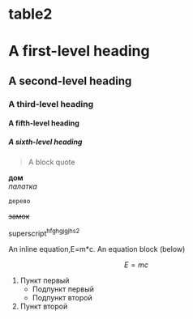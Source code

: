 # table2
# A first-level heading
## A second-level heading
### A third-level heading
#### A fifth-level heading
##### A sixth-level heading
> A block quote
>
> 
**дом**  
*палатка*

`дерево`

~~замок~~

superscript<sup>hfghgjgjhs2</sup>

An inline equation,E=m*c. An equation block (below)

$$E=mc$$

1. Пункт первый
    - Подпункт первый
    - Подпункт второй
2. Пункт второй
